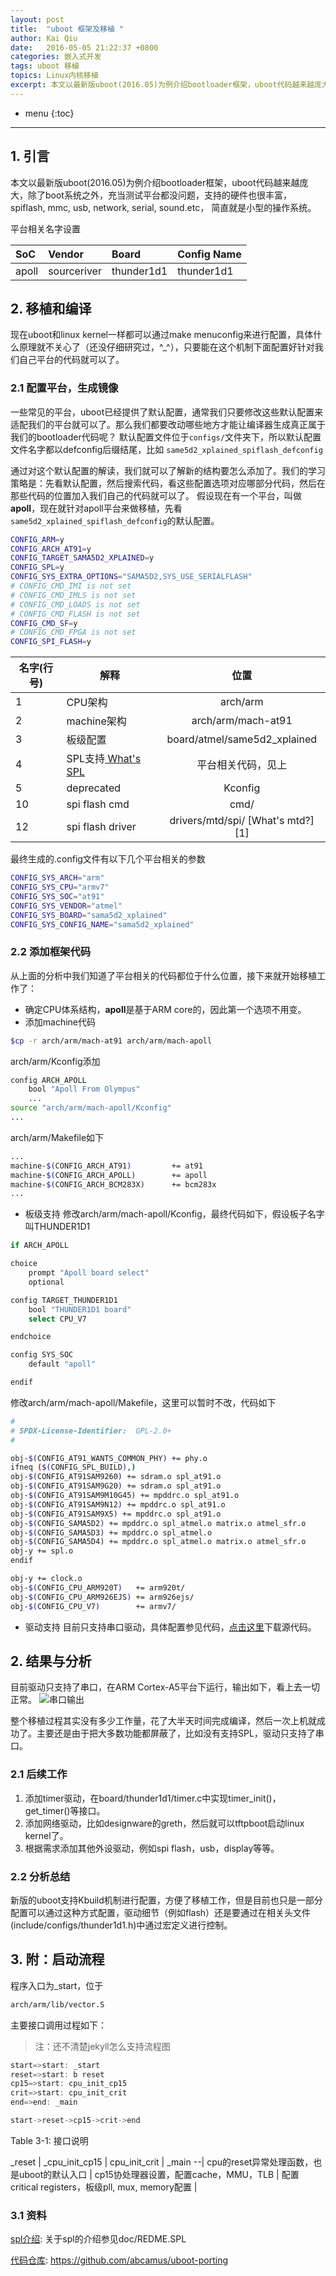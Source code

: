 ```yaml
---
layout: post
title:  "uboot 框架及移植 "
author: Kai Qiu
date:   2016-05-05 21:22:37 +0800
categories: 嵌入式开发
tags: uboot 移植
topics: Linux内核移植
excerpt: 本文以最新版uboot(2016.05)为例介绍bootloader框架，uboot代码越来越庞大，除了boot系统之外，充当测试平台都没问题，支持的硬件也很丰富，spiflash, mmc, usb, network, serial, sound.etc， 简直就是小型的操作系统。
---
```


* menu
{:toc}

---

## 1. 引言
本文以最新版uboot(2016.05)为例介绍bootloader框架，uboot代码越来越庞大，除了boot系统之外，充当测试平台都没问题，支持的硬件也很丰富，spiflash, mmc, usb, network, serial, sound.etc， 简直就是小型的操作系统。

平台相关名字设置

SoC     | Vendor    | Board     | Config Name
:--|:--|:--|:--
apoll   |sourceriver| thunder1d1|thunder1d1

## 2. 移植和编译
现在uboot和linux kernel一样都可以通过make menuconfig来进行配置，具体什么原理就不关心了（还没仔细研究过，^_^），只要能在这个机制下面配置好针对我们自己平台的代码就可以了。

### 2.1 配置平台，生成镜像
一些常见的平台，uboot已经提供了默认配置，通常我们只要修改这些默认配置来适配我们的平台就可以了。那么我们都要改动哪些地方才能让编译器生成真正属于我们的bootloader代码呢？
默认配置文件位于`configs/`文件夹下，所以默认配置文件名字都以defconfig后缀结尾，比如
`same5d2_xplained_spiflash_defconfig`

通过对这个默认配置的解读，我们就可以了解新的结构要怎么添加了。我们的学习策略是：先看默认配置，然后搜索代码，看这些配置选项对应哪部分代码，然后在那些代码的位置加入我们自己的代码就可以了。
假设现在有一个平台，叫做**apoll**，现在就针对apoll平台来做移植，先看`same5d2_xplained_spiflash_defconfig`的默认配置。
```sh
CONFIG_ARM=y
CONFIG_ARCH_AT91=y
CONFIG_TARGET_SAMA5D2_XPLAINED=y
CONFIG_SPL=y
CONFIG_SYS_EXTRA_OPTIONS="SAMA5D2,SYS_USE_SERIALFLASH"
# CONFIG_CMD_IMI is not set
# CONFIG_CMD_IMLS is not set
# CONFIG_CMD_LOADS is not set
# CONFIG_CMD_FLASH is not set
CONFIG_CMD_SF=y
# CONFIG_CMD_FPGA is not set
CONFIG_SPI_FLASH=y
```

|名字(行号)       |解释           |位置|
--|--|:--:
1           |CPU架构        |arch/arm
2           |machine架构    |arch/arm/mach-at91
3           |板级配置       |board/atmel/same5d2_xplained
4           |SPL支持<a href="#spl"> What's SPL</a>        |平台相关代码，见上
5           |deprecated     |Kconfig
10          |spi flash cmd  |cmd/
12          |spi flash driver|drivers/mtd/spi/ [What's mtd?][1]

最终生成的.config文件有以下几个平台相关的参数
```sh
CONFIG_SYS_ARCH="arm"
CONFIG_SYS_CPU="armv7"
CONFIG_SYS_SOC="at91"
CONFIG_SYS_VENDOR="atmel"
CONFIG_SYS_BOARD="sama5d2_xplained"
CONFIG_SYS_CONFIG_NAME="sama5d2_xplained"
```

### 2.2 添加框架代码
从上面的分析中我们知道了平台相关的代码都位于什么位置，接下来就开始移植工作了：
 
 - 确定CPU体系结构，**apoll**是基于ARM core的，因此第一个选项不用变。
 - 添加machine代码
```sh
$cp -r arch/arm/mach-at91 arch/arm/mach-apoll
```
arch/arm/Kconfig添加
```sh
config ARCH_APOLL
	bool "Apoll From Olympus"
	...
source "arch/arm/mach-apoll/Kconfig"
...
```
arch/arm/Makefile如下
```sh
...
machine-$(CONFIG_ARCH_AT91)			+= at91
machine-$(CONFIG_ARCH_APOLL)		+= apoll
machine-$(CONFIG_ARCH_BCM283X)		+= bcm283x
...
```

 - 板级支持
修改arch/arm/mach-apoll/Kconfig，最终代码如下，假设板子名字叫THUNDER1D1

```sh
if ARCH_APOLL

choice
	prompt "Apoll board select"
	optional

config TARGET_THUNDER1D1
	bool "THUNDER1D1 board"
	select CPU_V7

endchoice

config SYS_SOC
	default "apoll"

endif
```

修改arch/arm/mach-apoll/Makefile，这里可以暂时不改，代码如下

```sh
#
# SPDX-License-Identifier:	GPL-2.0+
#

obj-$(CONFIG_AT91_WANTS_COMMON_PHY) += phy.o
ifneq ($(CONFIG_SPL_BUILD),)
obj-$(CONFIG_AT91SAM9260) += sdram.o spl_at91.o
obj-$(CONFIG_AT91SAM9G20) += sdram.o spl_at91.o
obj-$(CONFIG_AT91SAM9M10G45) += mpddrc.o spl_at91.o
obj-$(CONFIG_AT91SAM9N12) += mpddrc.o spl_at91.o
obj-$(CONFIG_AT91SAM9X5) += mpddrc.o spl_at91.o
obj-$(CONFIG_SAMA5D2) += mpddrc.o spl_atmel.o matrix.o atmel_sfr.o
obj-$(CONFIG_SAMA5D3) += mpddrc.o spl_atmel.o
obj-$(CONFIG_SAMA5D4) += mpddrc.o spl_atmel.o matrix.o atmel_sfr.o
obj-y += spl.o
endif

obj-y += clock.o
obj-$(CONFIG_CPU_ARM920T)	+= arm920t/
obj-$(CONFIG_CPU_ARM926EJS)	+= arm926ejs/
obj-$(CONFIG_CPU_V7)		+= armv7/
```

 - 驱动支持
目前只支持串口驱动，具体配置参见代码，[点击这里](https://github.com/abcamus/uboot-porting)下载源代码。

## 2. 结果与分析
目前驱动只支持了串口，在ARM Cortex-A5平台下运行，输出如下，看上去一切正常。
![串口输出](http://img.blog.csdn.net/20160506124643618)

整个移植过程其实没有多少工作量，花了大半天时间完成编译，然后一次上机就成功了。主要还是由于把大多数功能都屏蔽了，比如没有支持SPL，驱动只支持了串口。

### 2.1 后续工作

1. 添加timer驱动，在board/thunder1d1/timer.c中实现timer_init()，get_timer()等接口。
2. 添加网络驱动，比如designware的greth，然后就可以tftpboot启动linux kernel了。
3. 根据需求添加其他外设驱动，例如spi flash，usb，display等等。

### 2.2 分析总结
新版的uboot支持Kbuild机制进行配置，方便了移植工作，但是目前也只是一部分配置可以通过这种方式配置，驱动细节（例如flash）还是要通过在相关头文件(include/configs/thunder1d1.h)中通过宏定义进行控制。

## 3. 附：启动流程
程序入口为_start，位于

```sh
arch/arm/lib/vector.S
```

主要接口调用过程如下：

>注：还不清楚jekyll怎么支持流程图

```c
start=>start: _start
reset=>start: b reset
cp15=>start: cpu_init_cp15
crit=>start: cpu_init_crit
end=>end: _main

start->reset->cp15->crit->end
```

Table 3-1: 接口说明

_reset | _cpu_init_cp15 | cpu_init_crit | _main
--|
cpu的reset异常处理函数，也是uboot的默认入口 | cp15协处理器设置，配置cache，MMU，TLB | 配置critical registers，板级pll, mux, memory配置 | 

### 3.1 资料
[spl介绍]\: 关于spl的介绍参见doc/REDME.SPL

[代码仓库]\: https://github.com/abcamus/uboot-porting 

[spl介绍]: http://www.cnblogs.com/lcw/p/3313698.html
[代码仓库]: http://pan.baidu.com/disk/home?adapt=pc&fr=ftw#list/path=/
